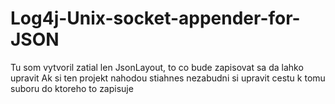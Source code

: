 Log4j-Unix-socket-appender-for-JSON
===================================

Tu som vytvoril zatial len JsonLayout, to co bude zapisovat sa da lahko upravit
Ak si ten projekt nahodou stiahnes nezabudni si upravit cestu k tomu suboru do ktoreho to zapisuje